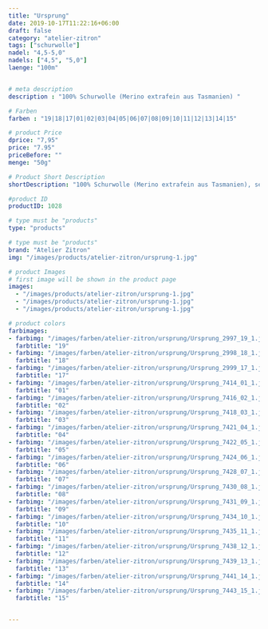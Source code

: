 ```yaml
---
title: "Ursprung"
date: 2019-10-17T11:22:16+06:00
draft: false
category: "atelier-zitron"
tags: ["schurwolle"]	
nadel: "4,5-5,0"
nadels: ["4,5", "5,0"] 
laenge: "100m"	


# meta description
description : "100% Schurwolle (Merino extrafein aus Tasmanien) "

# Farben
farben : "19|18|17|01|02|03|04|05|06|07|08|09|10|11|12|13|14|15"

# product Price
dprice: "7,95"
price: "7.95"
priceBefore: ""
menge: "50g"

# Product Short Description
shortDescription: "100% Schurwolle (Merino extrafein aus Tasmanien), sehr weiches Garn für alle Herbst- und Winteraccessoires..."

#product ID
productID: 1028

# type must be "products"
type: "products"

# type must be "products"
brand: "Atelier Zitron"
img: "/images/products/atelier-zitron/ursprung-1.jpg"   

# product Images
# first image will be shown in the product page
images:
  - "/images/products/atelier-zitron/ursprung-1.jpg"
  - "/images/products/atelier-zitron/ursprung-1.jpg"
  - "/images/products/atelier-zitron/ursprung-1.jpg"

# product colors
farbimages:
- farbimg: "/images/farben/atelier-zitron/ursprung/Ursprung_2997_19_1.jpg"	
  farbtitle: "19"
- farbimg: "/images/farben/atelier-zitron/ursprung/Ursprung_2998_18_1.jpg"	
  farbtitle: "18"
- farbimg: "/images/farben/atelier-zitron/ursprung/Ursprung_2999_17_1.jpg"	
  farbtitle: "17"
- farbimg: "/images/farben/atelier-zitron/ursprung/Ursprung_7414_01_1.jpg"	
  farbtitle: "01"
- farbimg: "/images/farben/atelier-zitron/ursprung/Ursprung_7416_02_1.jpg"	
  farbtitle: "02"
- farbimg: "/images/farben/atelier-zitron/ursprung/Ursprung_7418_03_1.jpg"	
  farbtitle: "03"
- farbimg: "/images/farben/atelier-zitron/ursprung/Ursprung_7421_04_1.jpg"	
  farbtitle: "04"
- farbimg: "/images/farben/atelier-zitron/ursprung/Ursprung_7422_05_1.jpg"	
  farbtitle: "05"
- farbimg: "/images/farben/atelier-zitron/ursprung/Ursprung_7424_06_1.jpg"	
  farbtitle: "06"
- farbimg: "/images/farben/atelier-zitron/ursprung/Ursprung_7428_07_1.jpg"	
  farbtitle: "07"
- farbimg: "/images/farben/atelier-zitron/ursprung/Ursprung_7430_08_1.jpg"	
  farbtitle: "08"
- farbimg: "/images/farben/atelier-zitron/ursprung/Ursprung_7431_09_1.jpg"	
  farbtitle: "09"
- farbimg: "/images/farben/atelier-zitron/ursprung/Ursprung_7434_10_1.jpg"	
  farbtitle: "10"
- farbimg: "/images/farben/atelier-zitron/ursprung/Ursprung_7435_11_1.jpg"	
  farbtitle: "11"
- farbimg: "/images/farben/atelier-zitron/ursprung/Ursprung_7438_12_1.jpg"	
  farbtitle: "12"
- farbimg: "/images/farben/atelier-zitron/ursprung/Ursprung_7439_13_1.jpg"	
  farbtitle: "13"
- farbimg: "/images/farben/atelier-zitron/ursprung/Ursprung_7441_14_1.jpg"	
  farbtitle: "14"
- farbimg: "/images/farben/atelier-zitron/ursprung/Ursprung_7443_15_1.jpg"	
  farbtitle: "15"


---
```



